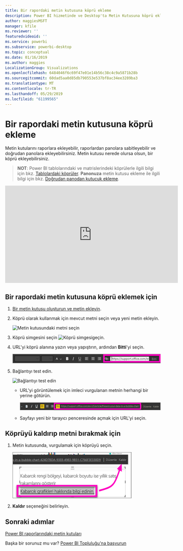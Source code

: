 ```yaml
---
title: Bir rapordaki metin kutusuna köprü ekleme
description: Power BI hizmetinde ve Desktop'ta Metin Kutusuna köprü ekleme
author: maggiesMSFT
manager: kfile
ms.reviewer: ''
featuredvideoid: ''
ms.service: powerbi
ms.subservice: powerbi-desktop
ms.topic: conceptual
ms.date: 01/16/2019
ms.author: maggies
LocalizationGroup: Visualizations
ms.openlocfilehash: 6484046f6c69f47e01e14b56c38c4c9a5871b28b
ms.sourcegitcommit: 60dad5aa0d85db790553e537bf8ac34ee3289ba3
ms.translationtype: MT
ms.contentlocale: tr-TR
ms.lasthandoff: 05/29/2019
ms.locfileid: "61199565"
---
```

# <a name="add-a-hyperlink-to-a-text-box-in-a-report"></a>Bir rapordaki metin kutusuna köprü ekleme
Metin kutularını raporlara ekleyebilir, raporlardan panolara sabitleyebilir ve doğrudan panolara ekleyebilirsiniz. Metin kutusu nerede olursa olsun, bir köprü ekleyebilirsiniz.  

> **NOT**: Power BI tablolarındaki ve matrislerindeki köprülerle ilgili bilgi için bkz. [Tablolardaki köprüler](power-bi-hyperlinks-in-tables.md). **Panonuza** metin kutusu ekleme ile ilgili bilgi için bkz. [Doğrudan panodan kutucuk ekleme](service-dashboard-add-widget.md). 
> 
> 

<iframe width="560" height="315" src="https://www.youtube.com/embed/_3q6VEBhGew#t=0m55s" frameborder="0" allowfullscreen></iframe>


## <a name="to-add-a-hyperlink-to-a-text-box-in-a-report"></a>Bir rapordaki metin kutusuna köprü eklemek için
1. [Bir metin kutusu oluşturun ve metin ekleyin](power-bi-reports-add-text-and-shapes.md). 
2. Köprü olarak kullanmak için mevcut metni seçin veya yeni metin ekleyin.
   
   ![Metin kutusundaki metni seçin](media/service-add-hyperlink-to-text-box/power-bi-hyperlink-new.png)
3. Köprü simgesini seçin ![Köprü simgesi](media/service-add-hyperlink-to-text-box/power-bi-hyperlink-icon.png)geçin.
4. URL'yi köprü alanına yazın veya yapıştırın, ardından **Bitti**'yi seçin.
   
   ![URL'yi köprü alanına yazın veya yapıştırın](media/service-add-hyperlink-to-text-box/power-bi-add-link.png)
5. Bağlantıyı test edin.  
   
   ![Bağlantıyı test edin](media/service-add-hyperlink-to-text-box/power-bi-test-link.png)
   
   * URL'yi görüntülemek için imleci vurgulanan metnin herhangi bir yerine götürün.  
     
      ![İmleci vurgulanan metnin herhangi bir yerine götürün](media/service-add-hyperlink-to-text-box/power-bi-hyperlink-edit.png)
   * Sayfayı yeni bir tarayıcı penceresinde açmak için URL'yi seçin.

## <a name="to-remove-the-hyperlink-but-leave-the-text"></a>Köprüyü kaldırıp metni bırakmak için
1. Metin kutusunda, vurgulamak için köprüyü seçin.
   
     ![Köprüyü kaldırma](media/service-add-hyperlink-to-text-box/power-bi-hyperlink-remove.png)
2. **Kaldır** seçeneğini belirleyin. 

## <a name="next-steps"></a>Sonraki adımlar
[Power BI raporlarındaki metin kutuları](power-bi-reports-add-text-and-shapes.md)

Başka bir sorunuz mu var? [Power BI Topluluğu'na başvurun](http://community.powerbi.com/)

